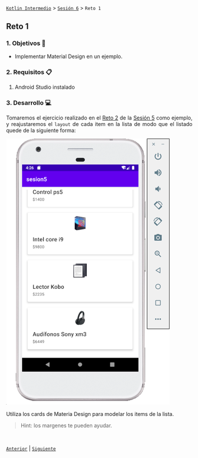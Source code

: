[`Kotlin Intermedio`](../../Readme.md) > [`Sesión 6`](../Readme.md) > `Reto 1`
	
## Reto 1

<div style="text-align: justify;">

### 1. Objetivos :dart:

- Implementar Material Design en un ejemplo.

### 2. Requisitos :clipboard:

1. Android Studio instalado

### 3. Desarrollo :computer:

Tomaremos el ejercicio realizado en el [Reto 2](../../Sesion-05/Reto-02) de la [Sesión 5](../../Sesion-05) como ejemplo, y reajustaremos el `layout` de cada item en la lista de modo que el listado quede de la siguiente forma:


 <img src="images/1.png">

Utiliza los cards de Materia Design para modelar los items de la lista. 

>Hint:
> los margenes te pueden ayudar.



<!-- #### Tips:

- Para una separación entre layouts, crearemos la siguiente clase que actuará como `Decorator` en nuestro `Adapter`.

```kotlin
class GridDecoration(private val largePadding: Int, private val smallPadding: Int) : RecyclerView.ItemDecoration() {

    override fun getItemOffsets(outRect: Rect, view: View,
                                parent: RecyclerView, state: RecyclerView.State) {
        outRect.left = smallPadding
        outRect.right = largePadding
        outRect.bottom = largePadding;

        // Add top margin only for the first item to avoid double space between items
        if (parent.getChildLayoutPosition(view) == 0 || parent.getChildLayoutPosition(view)==1) {
            outRect.top = largePadding;
        } else {
            outRect.top = 0;
        }
    }
}
```

y así queda su implementación en el `RecyclerView`

```kotlin
val largePadding = resources.getDimensionPixelSize(R.dimen.product_grid_spacing)
        val smallPadding = resources.getDimensionPixelSize(R.dimen.product_grid_spacing_small)
        recyclerProducts.addItemDecoration(GridDecoration(largePadding, smallPadding))
```

- Todos los elementos de `item_contact` que son atados al Producto, deben existir (incluso si no son visibles), de lo contrario esto nos puede generar un error en el código.

- Utilizar `CardView` sin elevación.
 -->

<!-- <details><summary>Solución</summary>

```xml
    <com.google.android.material.card.MaterialCardView
    xmlns:android="http://schemas.android.com/apk/res/android"
    xmlns:app="http://schemas.android.com/apk/res-auto"
    android:layout_width="match_parent"
    android:layout_height="wrap_content"
    app:cardBackgroundColor="@android:color/white"
    app:cardElevation="5dp"
    android:layout_marginBottom="20dp"
    android:layout_marginHorizontal="10dp">
    <LinearLayout
        android:paddingTop="12dp"
        android:layout_width="match_parent"
        android:layout_height="wrap_content"
        android:orientation="vertical">
        <ImageView
            android:id="@+id/imgProduct"
            android:layout_width="match_parent"
            android:layout_height="50dp"
            android:scaleType="fitCenter"
            android:src="@drawable/xm3"/>
        <LinearLayout
            android:layout_width="match_parent"
            android:layout_height="wrap_content"
            android:orientation="vertical"
            android:padding="16dp">

            <TextView
                android:id="@+id/tvProduct"
                android:layout_width="match_parent"
                android:layout_height="wrap_content"
                android:padding="2dp"
                android:text="Titulo"
                android:textAppearance="?attr/textAppearanceHeadline6" />
            <TextView
                android:visibility="gone"
                android:id="@+id/tvDescription"
                android:layout_width="match_parent"
                android:layout_height="wrap_content"
                android:padding="2dp"
                android:text="Descripción"
                android:textAppearance="?attr/textAppearanceHeadline6" />
            <TextView
                android:id="@+id/tvPrice"
                android:layout_width="match_parent"
                android:layout_height="wrap_content"
                android:padding="2dp"
                android:text="$100"
                android:textAppearance="?attr/textAppearanceBody2" />
        </LinearLayout>
    </LinearLayout>
</com.google.android.material.card.MaterialCardView>
```
</details> -->
<br/>

[`Anterior`](../Ejemplo-01/Readme.md) | [`Siguiente`](../Ejemplo-02/Readme.md)


</div>
